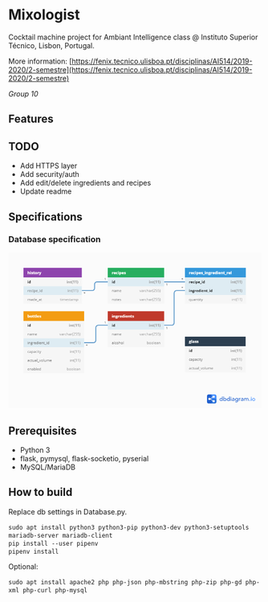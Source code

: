 # Mixologist

Cocktail machine project for Ambiant Intelligence class @ Instituto Superior Técnico, Lisbon, Portugal.

More information: [https://fenix.tecnico.ulisboa.pt/disciplinas/AI514/2019-2020/2-semestre](https://fenix.tecnico.ulisboa.pt/disciplinas/AI514/2019-2020/2-semestre)

*Group 10*

## Features

## TODO
- Add HTTPS layer
- Add security/auth
- Add edit/delete ingredients and recipes
- Update readme

## Specifications

### Database specification

![Database relationship diagram](database.png "Database relationship diagram")

## Prerequisites

- Python 3
- flask, pymysql, flask-socketio, pyserial
- MySQL/MariaDB

## How to build

Replace db settings in Database.py.
```
sudo apt install python3 python3-pip python3-dev python3-setuptools mariadb-server mariadb-client
pip install --user pipenv
pipenv install
```
Optional:
```
sudo apt install apache2 php php-json php-mbstring php-zip php-gd php-xml php-curl php-mysql

```